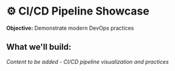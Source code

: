 # ⚙️ CI/CD Pipeline Showcase

**Objective:** Demonstrate modern DevOps practices

## What we'll build:

*Content to be added - CI/CD pipeline visualization and practices*
